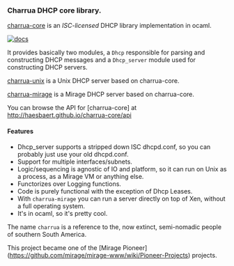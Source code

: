 ### Charrua DHCP core library.

[charrua-core](http://www.github.com/haesbaert/charrua-core) is an
_ISC-licensed_ DHCP library implementation in ocaml.

[![docs](https://img.shields.io/badge/doc-online-blue.svg)](http://haesbaert.github.io/charrua-core/api)

It provides basically two modules, a `Dhcp` responsible for parsing and
constructing DHCP messages and a `Dhcp_server` module used for constructing DHCP
servers.

[charrua-unix](http://www.github.com/haesbaert/charrua-unix) is a Unix DHCP
server based on charrua-core.

[charrua-mirage](http://www.github.com/haesbaert/charrua-mirage) is a Mirage
DHCP server based on charrua-core.

You can browse the API for [charrua-core] at
http://haesbaert.github.io/charrua-core/api

#### Features

* Dhcp_server supports a stripped down ISC dhcpd.conf, so you can probably just
  use your old dhcpd.conf.
* Support for multiple interfaces/subnets.
* Logic/sequencing is agnostic of IO and platform, so it can run on Unix as a
  process, as a Mirage VM or anything else.
* Functorizes over Logging functions.
* Code is purely functional with the exception of Dhcp Leases.
* With `charrua-mirage` you can run a server directly on top of Xen, without a
  full operating system.
* It's in ocaml, so it's pretty cool.

The name `charrua` is a reference to the, now extinct, semi-nomadic people of
southern South America.

This project became one of the [Mirage Pioneer]
(https://github.com/mirage/mirage-www/wiki/Pioneer-Projects) projects.
